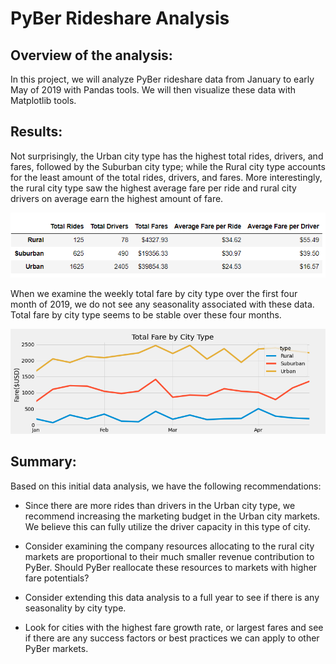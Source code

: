 # PyBer Rideshare Analysis

## Overview of the analysis:<br>

In this project, we will analyze PyBer rideshare data from January to early May of 2019 with Pandas tools. We will then visualize these data with Matplotlib tools.
<br/>

## Results:<br>

Not surprisingly, the Urban city type has the highest total rides, drivers, and fares, followed by the Suburban city type; while the Rural city type accounts for the least amount of the total rides, drivers, and fares. More interestingly, the rural city type saw the highest average fare per ride and rural city drivers on average earn the highest amount of fare.
 <br>

<img src="Resources/PyBer_summary_table.PNG" width = "600px">
<br>

When we examine the weekly total fare by city type over the first four month of 2019, we do not see any seasonality associated with these data.  Total fare by city type seems to be stable over these four months.<br>

<img src = "Resources/PyBer_fare_summary.png" width="650px">
<br>

## Summary:
Based on this initial data analysis, we have the following recommendations:
<br>

* Since there are more rides than drivers in the Urban city type, we recommend increasing the marketing budget in the Urban city markets. We believe this can fully utilize the driver capacity in this type of city.<br>

* Consider examining the company resources allocating to the rural city markets are proportional to their much smaller revenue contribution to PyBer.  Should PyBer reallocate these resources to markets with higher fare potentials?<br>

* Consider extending this data analysis to a full year to see if there is any seasonality by city type.<br> 

* Look for cities with the highest fare growth rate, or largest fares and see if there are any success factors or best practices we can apply to other PyBer markets.<br>